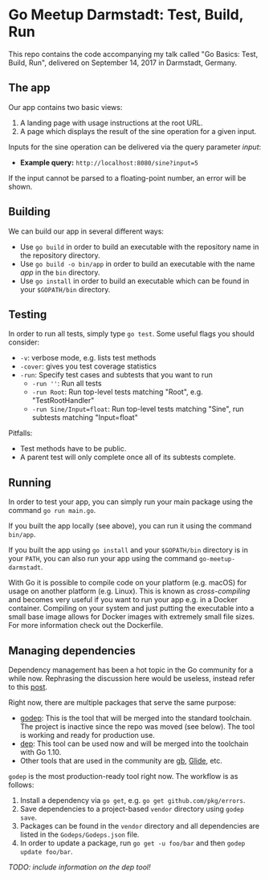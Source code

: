 # Go Meetup Darmstadt: Test, Build, Run

This repo contains the code accompanying my talk called "Go Basics: Test, Build,
Run", delivered on September 14, 2017 in Darmstadt, Germany.

## The app

Our app contains two basic views:
1. A landing page with usage instructions at the root URL.
2. A page which displays the result of the sine operation for a given input.

Inputs for the sine operation can be delivered via the query parameter *input*:
* **Example query:** `http://localhost:8080/sine?input=5`

If the input cannot be parsed to a floating-point number, an error will be
shown.

## Building

We can build our app in several different ways:
* Use `go build` in order to build an executable with the repository name in 
the repository directory.
* Use `go build -o bin/app` in order to build an executable with the name *app* in
the `bin` directory.
* Use `go install` in order to build an executable which can be found in your
`$GOPATH/bin` directory.

## Testing

In order to run all tests, simply type `go test`. Some useful flags you should
consider:
* `-v`: verbose mode, e.g. lists test methods
* `-cover`: gives you test coverage statistics
* `-run`: Specify test cases  and subtests that you want to run
  * `-run ''`: Run all tests
  * `-run Root`: Run top-level tests matching "Root", e.g. "TestRootHandler"
  * `-run Sine/Input=float`: Run top-level tests matching "Sine", run subtests
  matching "Input=float"

Pitfalls:
* Test methods have to be public.
* A parent test will only complete once all of its subtests complete.

## Running

In order to test your app, you can simply run your main package using the
command `go run main.go`.


If you built the app locally (see above), you can run it using the command 
`bin/app`.


If you built the app using `go install` and your `$GOPATH/bin` directory is in
your `PATH`, you can also run your app using the command `go-meetup-darmstadt`.


With Go it is possible to compile code on your platform (e.g. macOS) for usage
on another platform (e.g. Linux). This is known as *cross-compiling* and 
becomes very useful if you want to run your app e.g. in a Docker container.
Compiling on your system and just putting the executable into a small base
image allows for Docker images with extremely small file sizes. For more
information check out the Dockerfile.

## Managing dependencies

Dependency management has been a hot topic in the Go community for a while now.
Rephrasing the discussion here would be useless, instead refer to this
[post](https://blog.gopheracademy.com/advent-2016/saga-go-dependency-management/).


Right now, there are multiple packages that serve the same purpose:
* [godep](https://github.com/tools/godep): This is the tool that will be merged
into the standard toolchain. The project is inactive since the repo was moved
(see below). The tool is working and ready for production use.
* [dep](https://github.com/golang/dep): This tool can be used now and will be
merged into the toolchain with Go 1.10.
* Other tools that are used in the community are [gb](https://getgb.io/),
[Glide](https://github.com/Masterminds/glide), etc.


`godep` is the most production-ready tool right now. The workflow is as follows:
1. Install a dependency via `go get`, e.g. `go get github.com/pkg/errors`.
2. Save dependencies to a project-based `vendor` directory using `godep save`.
3. Packages can be found in the `vendor` directory and all dependencies are
listed in the `Godeps/Godeps.json` file.
4. In order to update a package, run `go get -u foo/bar` and then
`godep update foo/bar`.

*TODO: include information on the dep tool!*

